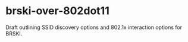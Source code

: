 # brski-over-802dot11

Draft outlining SSID discovery options and 802.1x interaction options for BRSKI.
